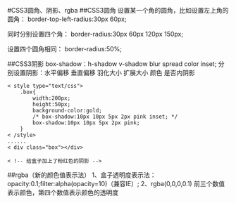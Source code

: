 #CSS3圆角、阴影、rgba
##CSS3圆角
设置某一个角的圆角，比如设置左上角的圆角：
border-top-left-radius:30px 60px;

同时分别设置四个角： border-radius:30px 60px 120px 150px;

设置四个圆角相同：
border-radius:50%;

##CSS3阴影
box-shadow：h-shadow v-shadow blur spread color inset;
分别设置阴影：水平偏移 垂直偏移 羽化大小 扩展大小 颜色 是否内阴影

```
< style type="text/css">
    .box{
        width:200px;
        height:50px;
        background-color:gold;
        /* box-shadow:10px 10px 5px 2px pink inset; */
        box-shadow:10px 10px 5px 2px pink;
    }
< /style>
......
< div class="box"></div>

< !-- 给盒子加上了粉红色的阴影 -->
```


##rgba（新的颜色值表示法）
1、盒子透明度表示法：opacity:0.1;filter:alpha(opacity=10)（兼容IE）;
2、rgba(0,0,0,0.1) 前三个数值表示颜色，第四个数值表示颜色的透明度